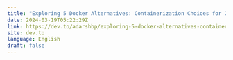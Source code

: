 ```yaml
---
title: "Exploring 5 Docker Alternatives: Containerization Choices for 2024"
date: 2024-03-19T05:22:29Z
link: https://dev.to/adarshbp/exploring-5-docker-alternatives-containerization-choices-for-2024-1cfh?utm_medium=RSS&utm_source=news.12bit.vn
site: dev.to
language: English
draft: false
---
```


